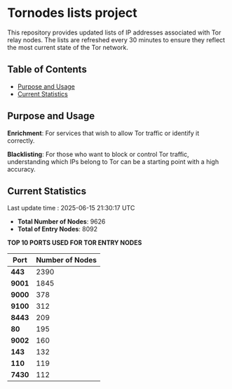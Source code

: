 # Tornodes lists project

This repository provides updated lists of IP addresses associated with Tor relay nodes. The lists are refreshed every 30 minutes to ensure they reflect the most current state of the Tor network.

## Table of Contents

- [Purpose and Usage](#purpose-and-usage)
- [Current Statistics](#current-statistics)


## Purpose and Usage

**Enrichment**: For services that wish to allow Tor traffic or identify it correctly.

**Blacklisting**: For those who want to block or control Tor traffic, understanding which IPs belong to Tor can be a starting point with a high accuracy.

## Current Statistics

Last update time : 2025-06-15 21:30:17 UTC

- **Total Number of Nodes**: 9626
- **Total of Entry Nodes**: 8092

**TOP 10 PORTS USED FOR TOR ENTRY NODES**

| **Port** | **Number of Nodes** |
|------|-----------------|
| **443**   | 2390  |
| **9001**   | 1845  |
| **9000**   | 378  |
| **9100**   | 312  |
| **8443**   | 209  |
| **80**   | 195  |
| **9002**   | 160  |
| **143**   | 132  |
| **110**   | 119  |
| **7430**   | 112  |

